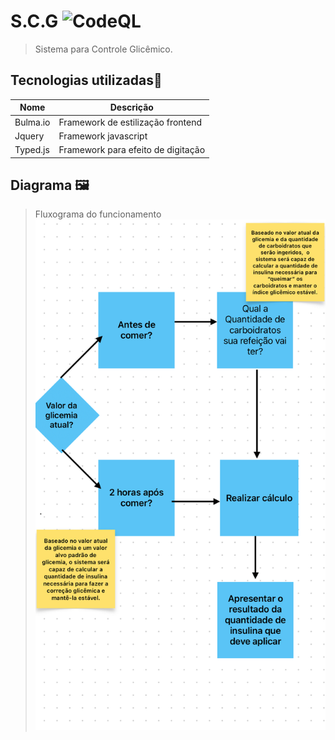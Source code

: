 # S.C.G ![CodeQL](https://github.com/thiago-roock/SistemaControleGlicemico/workflows/CodeQL/badge.svg)
> Sistema para Controle Glicêmico.

## Tecnologias utilizadas🚀 

| Nome   | Descrição                  |
| ---------- |  --------------------- |
| Bulma.io | Framework de estilização frontend   |
| Jquery   |  Framework javascript   |
| Typed.js   |  Framework para efeito de digitação  |

## Diagrama 🖼️
> Fluxograma do funcionamento
<img src="./images/diagram.jpg"></img>
